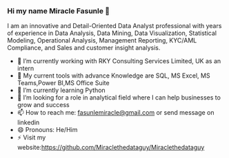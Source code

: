 ### Hi my name Miracle Fasunle 👋
I am an innovative and Detail-Oriented Data Analyst professional with years of experience in Data Analysis, Data Mining, Data Visualization, Statistical Modeling, Operational Analysis, Management Reporting, KYC/AML Compliance, and Sales and customer insight analysis. 

- 💬 I’m currently working with RKY Consulting Services Limited, UK as an intern
- 🔭 My current tools with advance Knowledge are SQL, MS Excel,	MS Teams,Power BI,MS Office Suite
- 🌱 I’m currently learning Python
- 🤔 I’m looking for a role in analytical field where I can help businesses to grow and success
- 📫 How to reach me: fasunlemiracle@gmail.com or send message on linkedin
- 😄 Pronouns: He/Him
- ⚡ Visit my website:https://github.com/Miraclethedataguy/Miraclethedataguy
